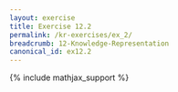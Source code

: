 ```yaml
---
layout: exercise
title: Exercise 12.2
permalink: /kr-exercises/ex_2/
breadcrumb: 12-Knowledge-Representation
canonical_id: ex12.2
---
```


{% include mathjax_support %}
